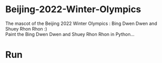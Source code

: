 # Beijing-2022-Winter-Olympics
The mascot of the Beijing 2022 Winter Olympics : Bing Dwen Dwen and Shuey Rhon Rhon :)  
Paint the Bing Dwen Dwen and Shuey Rhon Rhon  in Python...  
# Run  

